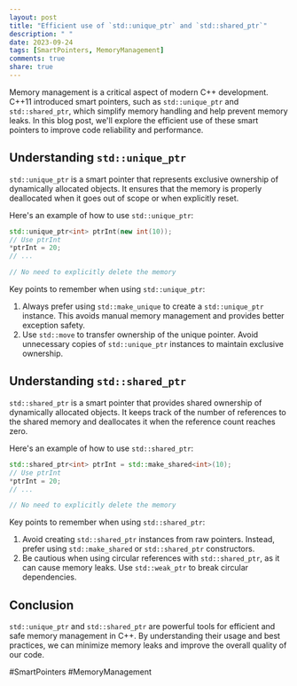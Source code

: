 ```yaml
---
layout: post
title: "Efficient use of `std::unique_ptr` and `std::shared_ptr`"
description: " "
date: 2023-09-24
tags: [SmartPointers, MemoryManagement]
comments: true
share: true
---
```


Memory management is a critical aspect of modern C++ development. C++11 introduced smart pointers, such as `std::unique_ptr` and `std::shared_ptr`, which simplify memory handling and help prevent memory leaks. In this blog post, we'll explore the efficient use of these smart pointers to improve code reliability and performance.

## Understanding `std::unique_ptr`

`std::unique_ptr` is a smart pointer that represents exclusive ownership of dynamically allocated objects. It ensures that the memory is properly deallocated when it goes out of scope or when explicitly reset.

Here's an example of how to use `std::unique_ptr`:

```cpp
std::unique_ptr<int> ptrInt(new int(10));
// Use ptrInt
*ptrInt = 20;
// ...

// No need to explicitly delete the memory
```

Key points to remember when using `std::unique_ptr`:
1. Always prefer using `std::make_unique` to create a `std::unique_ptr` instance. This avoids manual memory management and provides better exception safety.
2. Use `std::move` to transfer ownership of the unique pointer. Avoid unnecessary copies of `std::unique_ptr` instances to maintain exclusive ownership.

## Understanding `std::shared_ptr`

`std::shared_ptr` is a smart pointer that provides shared ownership of dynamically allocated objects. It keeps track of the number of references to the shared memory and deallocates it when the reference count reaches zero.

Here's an example of how to use `std::shared_ptr`:

```cpp
std::shared_ptr<int> ptrInt = std::make_shared<int>(10);
// Use ptrInt
*ptrInt = 20;
// ...

// No need to explicitly delete the memory
```

Key points to remember when using `std::shared_ptr`:
1. Avoid creating `std::shared_ptr` instances from raw pointers. Instead, prefer using `std::make_shared` or `std::shared_ptr` constructors.
2. Be cautious when using circular references with `std::shared_ptr`, as it can cause memory leaks. Use `std::weak_ptr` to break circular dependencies.

## Conclusion

`std::unique_ptr` and `std::shared_ptr` are powerful tools for efficient and safe memory management in C++. By understanding their usage and best practices, we can minimize memory leaks and improve the overall quality of our code.

#SmartPointers #MemoryManagement